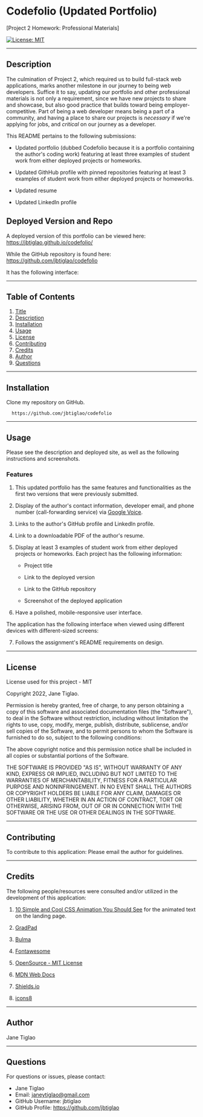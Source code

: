 # Codefolio (Updated Portfolio)
[Project 2 Homework: Professional Materials]

[![License: MIT](https://img.shields.io/badge/License-MIT-yellow.svg)](https://opensource.org/licenses/MIT)

  ---
## Description

The culmination of Project 2, which required us to build full-stack web applications, marks another milestone in our journey to being web developers. Suffice it to say, updating our portfolio and other professional materials is not only a requirement, since we have new projects to share and showcase, but also good practice that builds toward being employer-competitive. Part of being a web developer means being a part of a community, and having a place to share our projects is *necessary* if we're applying for jobs, and *critical* on our journey as a developer.

This README pertains to the following submissions: 

* Updated portfolio (dubbed Codefolio because it is a portfolio containing the author's coding work) featuring at least three examples of student work from either deployed projects or homeworks.

* Updated GithHub profile with pinned repositories featuring at least 3 examples of student work from either deployed projects or homeworks.

* Updated resume

* Updated LinkedIn profile

## Deployed Version and Repo
A deployed version of this portfolio can be viewed here: https://jbtiglao.github.io/codefolio/

While the GitHub repository is found here: https://github.com/jbtiglao/codefolio

It has the following interface:



---
  ## Table of Contents
  1. [Title](#title)
  2. [Description](#description)
  3. [Installation](#installation)
  4. [Usage](#usage)
  5. [License](#license)
  6. [Contributing](#contributing)
  7. [Credits](#credits)
  8. [Author](#author)
  9. [Questions](#questions)
  
  ---
  ## Installation
  Clone my repository on GitHub.
  ```
    https://github.com/jbtiglao/codefolio
  ```

  ---
  ## Usage
  Please see the description and deployed site, as well as the following instructions and screenshots.

### Features
1. This updated portfolio has the same features and functionalities as the first two versions that were previously submitted.
  
2.  Display of the author's contact information, developer email, and phone number (call-forwarding service) via [Google Voice](https://voice.google.com/).
  
3. Links to the author's GitHub profile and LinkedIn profile.
  
4. Link to a downloadable PDF of the author's resume.
  
5. Display at least 3 examples of student work from either deployed projects or homeworks. Each project has the following information:

	* Project title

	* Link to the deployed version

	* Link to the GitHub repository

	* Screenshot of the deployed application

6. Have a polished, mobile-responsive user interface. 

The application has the following interface when viewed using different devices with different-sized screens:

7. Follows the assignment's README requirements on design.


  ---
## License
  License used for this project - MIT
  
Copyright 2022, Jane Tiglao.

Permission is hereby granted, free of charge, to any person obtaining a copy of this software and associated documentation files (the "Software"), to deal in the Software without restriction, including without limitation the rights to use, copy, modify, merge, publish, distribute, sublicense, and/or sell copies of the Software, and to permit persons to whom the Software is furnished to do so, subject to the following conditions:

The above copyright notice and this permission notice shall be included in all copies or substantial portions of the Software.

THE SOFTWARE IS PROVIDED "AS IS", WITHOUT WARRANTY OF ANY KIND, EXPRESS OR IMPLIED, INCLUDING BUT NOT LIMITED TO THE WARRANTIES OF MERCHANTABILITY, FITNESS FOR A PARTICULAR PURPOSE AND NONINFRINGEMENT. IN NO EVENT SHALL THE AUTHORS OR COPYRIGHT HOLDERS BE LIABLE FOR ANY CLAIM, DAMAGES OR OTHER LIABILITY, WHETHER IN AN ACTION OF CONTRACT, TORT OR OTHERWISE, ARISING FROM, OUT OF OR IN CONNECTION WITH THE SOFTWARE OR THE USE OR OTHER DEALINGS IN THE SOFTWARE.

  ---
  ## Contributing
  To contribute to this application: 
  Please email the author for guidelines.

  ---
  ## Credits
  The following people/resources were consulted and/or utilized in the development of this application:
  
  1. [10 Simple and Cool CSS Animation You Should See](https://www.youtube.com/watch?v=aOI0fpahGr8) for the animated text on the landing page.

  2. [GradPad](http://ourownthing.co.uk/gradpad.html#)

  3. [Bulma](https://bulma.io/documentation/)

  4. [Fontawesome](https://fontawesome.com/)

  5. [OpenSource - MIT License](https://opensource.org/licenses/MIT)

  6. [MDN Web Docs](https://developer.mozilla.org/en-US/)

  7. [Shields.io](https://shields.io/)

  8. [icons8](https://icons8.com/)

  ---
  ## Author
  Jane Tiglao

  ---
  ## Questions
  For questions or issues, please contact: 
  - Jane Tiglao 
  - Email: janeytiglao@gmail.com
  - GitHub Username: jbtiglao
  - GitHub Profile: https://github.com/jbtiglao


